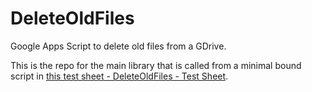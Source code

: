 # DeleteOldFiles
Google Apps Script to delete old files from a GDrive.

This is the repo for the main library that is called from a minimal bound script in [this test sheet - DeleteOldFiles - Test Sheet](https://docs.google.com/spreadsheets/d/1I9RzOjYejEET6rTktDjEQqgTeekM6k5t4mLG1BGiMlU/edit#gid=1546271644).

